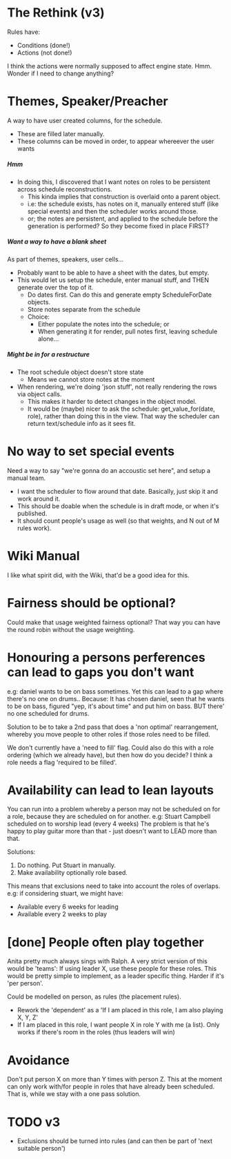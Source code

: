 The Rethink (v3)
================


Rules have:
- Conditions (done!)
- Actions (not done!)

I think the actions were normally supposed to affect engine state.
Hmm.  Wonder if I need to change anything?

Themes, Speaker/Preacher
========================
A way to have user created columns, for the schedule.
 - These are filled later manually.
 - These columns can be moved in order, to appear whereever the user wants

##### Hmm
 - In doing this, I discovered that I want notes on roles to be persistent across schedule reconstructions.
   - This kinda implies that construction is overlaid onto a parent object.
   - i.e: the schedule exists, has notes on it, manually entered stuff (like special events) and then the scheduler works around those.
   - or; the notes are persistent, and applied to the schedule before the generation is performed? So they become fixed in place FIRST?


##### Want a way to have a blank sheet
As part of themes, speakers, user cells...
- Probably want to be able to have a sheet with the dates, but empty.
- This would let us setup the schedule, enter manual stuff, and THEN generate over the top of it.
  - Do dates first. Can do this and generate empty ScheduleForDate objects.
  - Store notes separate from the schedule
  - Choice:
    - Either populate the notes into the schedule; or
    - When generating it for render, pull notes first, leaving schedule alone...


##### Might be in for a restructure
- The root schedule object doesn't store state
  - Means we cannot store notes at the moment
- When rendering, we're doing 'json stuff', not really rendering the rows via object calls.
  - This makes it harder to detect changes in the object model.
  - It would be (maybe) nicer to ask the schedule: get_value_for(date, role), rather than doing this in the view. That way the scheduler can return text/schedule info as it sees fit.



No way to set special events
============================
Need a way to say "we're gonna do an accoustic set here", and setup a manual team.
 - I want the scheduler to flow around that date. Basically, just skip it and work around it.
 - This should be doable when the schedule is in draft mode, or when it's published.
 - It should count people's usage as well (so that weights, and N out of M rules work).




Wiki Manual
===========
I like what spirit did, with the Wiki, that'd be a good idea for this.

Fairness should be optional?
============================
Could make that usage weighted fairness optional?
That way you can have the round robin without the usage weighting.


Honouring a persons perferences can lead to gaps you don't want
===============================================================
e.g: daniel wants to be on bass sometimes. Yet this can lead to a gap where there's no one on drums..
Because: It has chosen daniel, seen that he wants to be on bass, figured "yep, it's about time" and put him on bass. BUT there' no one scheduled for drums.

Solution to be to take a 2nd pass that does a 'non optimal' rearrangement, whereby  you move people to other roles if those roles need to be filled.

We don't currently have a 'need to fill' flag. Could also do this with a role ordering (which we already have), but then how do you decide?  I think a role needs a flag 'required to be filled'.


Availability can lead to lean layouts
=====================================

You can run into a problem whereby a person may not be scheduled on for a role, because they are scheduled on for another.
e.g: Stuart Campbell scheduled on to worship lead (every 4 weeks)
The problem is that he's happy to play guitar more than that - just doesn't want to LEAD more than that.


Solutions:
1. Do nothing. Put Stuart in manually.
2. Make availability optionally role based.

This means that exclusions need to take into account the roles of overlaps.
e.g: if considering stuart, we might have:

- Available every 6 weeks for leading
- Available every 2 weeks to play


[done] People often play together
==========================

Anita pretty much always sings with Ralph.
A very strict version of this would be 'teams':
If using leader X, use these people for these roles.
This would be pretty simple to implement, as a leader specific thing. Harder if it's 'per person'.

Could be modelled on person, as rules (the placement rules).
- Rework the 'dependent' as a 'If I am placed in this role, I am also playing X, Y, Z'
- If I am placed in this role, I want people X in role Y with me (a list). Only works if there's room in the roles (thus leaders will win)



Avoidance
=========

Don't put person X on more than Y times with person Z.
This at the moment can only work with/for people in roles that have already been scheduled.
That is, while we stay with a one pass solution.



TODO v3
=======
- Exclusions should be turned into rules (and can then be part of 'next suitable person')